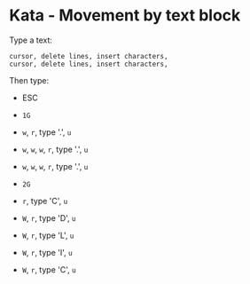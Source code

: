 # Kata - Movement by text block
Type a text:
```
cursor, delete lines, insert characters,
cursor, delete lines, insert characters,
```

Then type:
- ESC
- `1G`
- `w`, `r`, type '.', `u`
- `w`, `w`, `w`, `r`, type '.', `u`
- `w`, `w`, `w`, `r`, type '.', `u`


- `2G`
- `r`, type 'C', `u`
- `W`, `r`, type 'D', `u`
- `W`, `r`, type 'L', `u`
- `W`, `r`, type 'I', `u`
- `W`, `r`, type 'C', `u`
